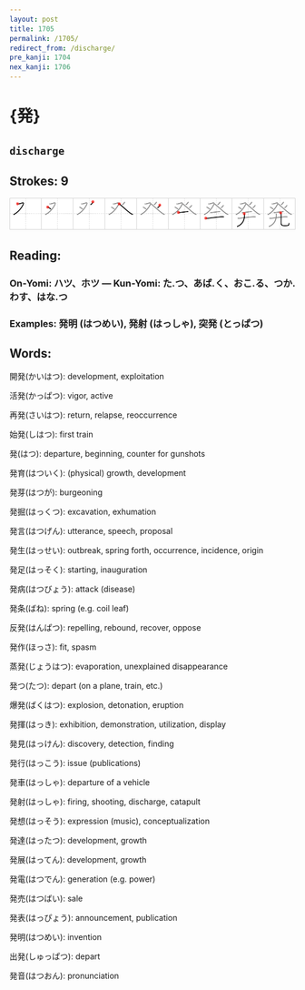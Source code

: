 ```yaml
---
layout: post
title: 1705
permalink: /1705/
redirect_from: /discharge/
pre_kanji: 1704
nex_kanji: 1706
---
```


# {発}

## `discharge`

## Strokes: 9

<div class="stroke"><img src="../images/E799BA.png" /></div>

## Reading:

### On-Yomi: ハツ、ホツ &mdash; Kun-Yomi: た.つ、あば.く、おこ.る、つか.わす、はな.つ

### Examples: 発明 (はつめい), 発射 (はっしゃ), 突発 (とっぱつ)

## Words:

開発(かいはつ): development, exploitation

活発(かっぱつ): vigor, active

再発(さいはつ): return, relapse, reoccurrence

始発(しはつ): first train

発(はつ): departure, beginning, counter for gunshots

発育(はついく): (physical) growth, development

発芽(はつが): burgeoning

発掘(はっくつ): excavation, exhumation

発言(はつげん): utterance, speech, proposal

発生(はっせい): outbreak, spring forth, occurrence, incidence, origin

発足(はっそく): starting, inauguration

発病(はつびょう): attack (disease)

発条(ばね): spring (e.g. coil leaf)

反発(はんぱつ): repelling, rebound, recover, oppose

発作(ほっさ): fit, spasm

蒸発(じょうはつ): evaporation, unexplained disappearance

発つ(たつ): depart (on a plane, train, etc.)

爆発(ばくはつ): explosion, detonation, eruption

発揮(はっき): exhibition, demonstration, utilization, display

発見(はっけん): discovery, detection, finding

発行(はっこう): issue (publications)

発車(はっしゃ): departure of a vehicle

発射(はっしゃ): firing, shooting, discharge, catapult

発想(はっそう): expression (music), conceptualization

発達(はったつ): development, growth

発展(はってん): development, growth

発電(はつでん): generation (e.g. power)

発売(はつばい): sale

発表(はっぴょう): announcement, publication

発明(はつめい): invention

出発(しゅっぱつ): depart

発音(はつおん): pronunciation
